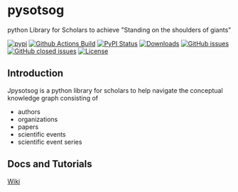 # pysotsog
python Library for Scholars to achieve "Standing on the shoulders of giants"

[![pypi](https://img.shields.io/pypi/pyversions/pysotsog)](https://pypi.org/project/pysotsog/)
[![Github Actions Build](https://github.com/elimintz/pysotsog/workflows/Build/badge.svg?branch=master)](https://github.com/elimintz/pysotsog/actions?query=workflow%3ABuild+branch%3Amaster)
[![PyPI Status](https://img.shields.io/pypi/v/pysotsog.svg)](https://pypi.python.org/pypi/pysotsog/)
[![Downloads](https://pepy.tech/badge/pysotsog)](https://pepy.tech/project/pysotsog)
[![GitHub issues](https://img.shields.io/github/issues/WolfgangFahl/pysotsog.svg)](https://github.com/WolfgangFahl/pysotsog/issues)
[![GitHub closed issues](https://img.shields.io/github/issues-closed/WolfgangFahl/pysotsog.svg)](https://github.com/WolfgangFahl/pysotsog/issues/?q=is%3Aissue+is%3Aclosed)
[![License](https://img.shields.io/github/license/WolfgangFahl/pysotsog.svg)](https://www.apache.org/licenses/LICENSE-2.0)

## Introduction
Jpysotsog is a python library for scholars to help navigate the conceptual knowledge graph consisting of

- authors
- organizations
- papers
- scientific events
- scientific event series

## Docs and Tutorials
[Wiki](https://wiki.bitplan.com/index.php/Pysotsog)
